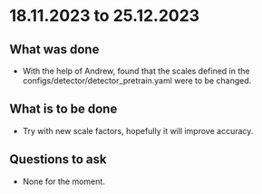 # 18.11.2023 to 25.12.2023

## What was done

- With the help of Andrew, found that the scales defined in the configs/detector/detector_pretrain.yaml were to be changed.

## What is to be done

- Try with new scale factors, hopefully it will improve accuracy.


## Questions to ask

- None for the moment.